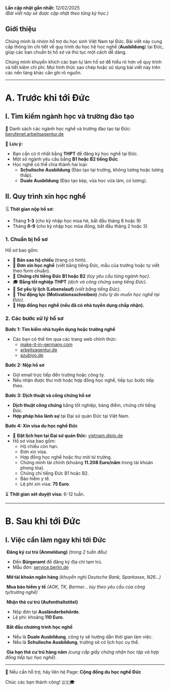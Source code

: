 
**Lần cập nhật gần nhất:** 12/02/2025  
_(Bài viết này sẽ được cập nhật theo từng kỳ học.)_

## **Giới thiệu**

Chúng mình là nhóm hỗ trợ du học sinh Việt Nam tại Đức. Bài viết này cung cấp thông tin chi tiết về quy trình du học hệ học nghề (**Ausbildung**) tại Đức, giúp các bạn chuẩn bị hồ sơ và thủ tục một cách dễ dàng.

Chúng mình khuyến khích các bạn tự làm hồ sơ để hiểu rõ hơn về quy trình và tiết kiệm chi phí. Mọi hình thức sao chép hoặc sử dụng bài viết này trên các nền tảng khác cần ghi rõ nguồn.

---

# **A. Trước khi tới Đức**

## **I. Tìm kiếm ngành học và trường đào tạo**

🔗 Danh sách các ngành học nghề và trường đào tạo tại Đức: [berufenet.arbeitsagentur.de](https://berufenet.arbeitsagentur.de/)

📌 **Lưu ý:**

- Bạn cần có ít nhất bằng **THPT** để đăng ký học nghề tại Đức.
- Một số ngành yêu cầu bằng **B1 hoặc B2 tiếng Đức**.
- Học nghề có thể chia thành hai loại:
    - **Schulische Ausbildung** (Đào tạo tại trường, không lương hoặc lương thấp).
    - **Duale Ausbildung** (Đào tạo kép, vừa học vừa làm, có lương).

## **II. Quy trình xin học nghề**

🗓 **Thời gian nộp hồ sơ:**

- Tháng **1-3** (cho kỳ nhập học mùa hè, bắt đầu tháng 8 hoặc 9)
- Tháng **6-9** (cho kỳ nhập học mùa đông, bắt đầu tháng 2 hoặc 3)

### **1. Chuẩn bị hồ sơ**

Hồ sơ bao gồm:

- 📄 **Bản sao hộ chiếu** (trang có hình).
- 📝 **Đơn xin học nghề** (viết bằng tiếng Đức, mẫu của trường hoặc tự viết theo form chuẩn).
- 📜 **Chứng chỉ tiếng Đức B1 hoặc B2** _(tùy yêu cầu từng ngành học)_.
- 🎓 **Bằng tốt nghiệp THPT** _(dịch và công chứng sang tiếng Đức)_.
- 📃 **Sơ yếu lý lịch (Lebenslauf)** _(viết bằng tiếng Đức)_.
- 📩 **Thư động lực (Motivationsschreiben)** _(nêu lý do muốn học nghề tại Đức)_.
- 💼 **Hợp đồng học nghề (nếu đã có nhà tuyển dụng chấp nhận).**

### **2. Các bước xử lý hồ sơ**

 **Bước 1: Tìm kiếm nhà tuyển dụng hoặc trường nghề**

- Các bạn có thể tìm qua các trang web chính thức:
    - [make-it-in-germany.com](https://www.make-it-in-germany.com/)
    - [arbeitsagentur.de](https://www.arbeitsagentur.de/)
    - [azubiyo.de](https://www.azubiyo.de/)

 **Bước 2: Nộp hồ sơ**

- Gửi email trực tiếp đến trường hoặc công ty.
- Nếu nhận được thư mời hoặc hợp đồng học nghề, tiếp tục bước tiếp theo.

 **Bước 3: Dịch thuật và công chứng hồ sơ**

- **Dịch thuật công chứng** bằng tốt nghiệp, bảng điểm, chứng chỉ tiếng Đức.
- **Hợp pháp hóa lãnh sự** tại Đại sứ quán Đức tại Việt Nam.

 **Bước 4: Xin visa du học nghề Đức**

- 📅 **Đặt lịch hẹn tại Đại sứ quán Đức:** [vietnam.diplo.de](https://vietnam.diplo.de/)
- Hồ sơ visa bao gồm:
    - Hộ chiếu còn hạn.
    - Đơn xin visa.
    - Hợp đồng học nghề hoặc thư mời từ trường.
    - Chứng minh tài chính (khoảng **11.208 Euro/năm** trong tài khoản phong tỏa).
    - Chứng chỉ tiếng Đức B1 hoặc B2.
    - Bảo hiểm y tế.
    - Lệ phí xin visa: **75 Euro**.

⏳ **Thời gian xét duyệt visa:** 6-12 tuần.

---

# **B. Sau khi tới Đức**

## **I. Việc cần làm ngay khi tới Đức**

 ️ **Đăng ký cư trú (Anmeldung)** _(trong 2 tuần đầu)_

- Đến **Bürgeramt** để đăng ký địa chỉ tạm trú.
- Mẫu đơn: [service.berlin.de](https://service.berlin.de/)

 ️ **Mở tài khoản ngân hàng** _(khuyến nghị Deutsche Bank, Sparkasse, N26...)_

 ️ **Mua bảo hiểm y tế** _(AOK, TK, Barmer... tùy theo yêu cầu của công ty/trường nghề)_

 ️ **Nhận thẻ cư trú (Aufenthaltstitel)**

- Nộp đơn tại **Ausländerbehörde**.
- Lệ phí: khoảng **110 Euro**.

 ️ **Bắt đầu chương trình học nghề**

- Nếu là **Duale Ausbildung**, công ty sẽ hướng dẫn thời gian làm việc.
- Nếu là **Schulische Ausbildung**, trường sẽ có lịch học cụ thể.

 ️ **Gia hạn thẻ cư trú hàng năm** _(cung cấp giấy chứng nhận học tập và hợp đồng tiếp tục học nghề)_.

---

💬 Nếu cần hỗ trợ, hãy liên hệ Page: **Cộng đồng du học nghề Đức**

Chúc các bạn thành công! 🇩🇪🎓